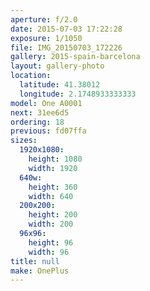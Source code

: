 ```yaml
---
aperture: f/2.0
date: 2015-07-03 17:22:28
exposure: 1/1050
file: IMG_20150703_172226
gallery: 2015-spain-barcelona
layout: gallery-photo
location:
  latitude: 41.38012
  longitude: 2.1748933333333
model: One A0001
next: 31ee6d5
ordering: 18
previous: fd07ffa
sizes:
  1920x1080:
    height: 1080
    width: 1920
  640w:
    height: 360
    width: 640
  200x200:
    height: 200
    width: 200
  96x96:
    height: 96
    width: 96
title: null
make: OnePlus
---
```

